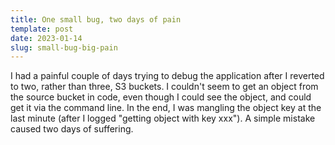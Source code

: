 ```yaml
---
title: One small bug, two days of pain
template: post
date: 2023-01-14
slug: small-bug-big-pain
---
```


I had a painful couple of days trying to debug the application after I reverted to two, rather than three, S3 buckets. I couldn't seem to get an object from the source bucket in code, even though I could see the object, and could get it via the command line. In the end, I was mangling the object key at the last minute (after I logged "getting object with key xxx"). A simple mistake caused two days of suffering.